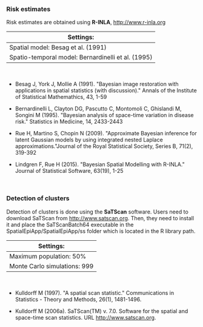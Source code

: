 ### Risk estimates

Risk estimates are obtained using **R-INLA**, http://www.r-inla.org

|Settings: |
| --- |
|Spatial model: Besag et al. (1991) |
|Spatio-temporal model: Bernardinelli et al. (1995) |


<br>

- Besag J, York J, Mollie A (1991). "Bayesian image restoration with applications in spatial
statistics (with discussion)." Annals of the Institute of Statistical Mathemathics, 43, 1-59

- Bernardinelli L, Clayton DG, Pascutto C, Montomoli C, Ghislandi M, Songini M (1995).
"Bayesian analysis of space-time variation in disease risk." Statistics in Medicine, 14, 2433-2443

- Rue H, Martino S, Chopin N (2009). "Approximate Bayesian inference for latent Gaussian
models by using integrated nested Laplace approximations."Journal of the Royal Statistical
Society, Series B, 71(2), 319-392

- Lindgren F, Rue H (2015). "Bayesian Spatial Modelling with R-INLA." Journal of Statistical
Software, 63(19), 1-25

<br>

### Detection of clusters

Detection of clusters is done using the **SaTScan** software.
Users need to download SaTScan from http://www.satscan.org.
Then, they need to install it and place the SaTScanBatch64 executable in the SpatialEpiApp/SpatialEpiApp/ss folder which is located in the R library path.

|Settings: |
| --- |
|Maximum population: 50% |
|Monte Carlo simulations: 999 |

<br>

- Kulldorff M (1997). "A spatial scan statistic." Communications in Statistics - Theory and
Methods, 26(1), 1481-1496.

- Kulldorff M (2006a). SaTScan(TM) v. 7.0. Software for the spatial and space-time scan
statistics. URL http://www.satscan.org.
